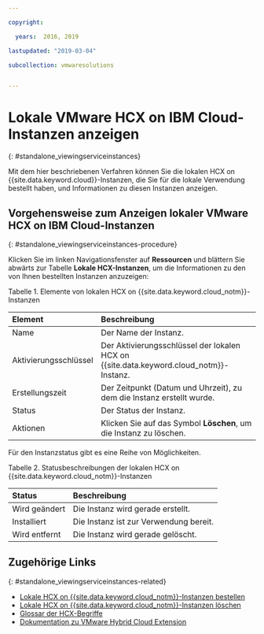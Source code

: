 ```yaml
---

copyright:

  years:  2016, 2019

lastupdated: "2019-03-04"

subcollection: vmwaresolutions


---
```


# Lokale VMware HCX on IBM Cloud-Instanzen anzeigen
{: #standalone_viewingserviceinstances}

Mit dem hier beschriebenen Verfahren können Sie die lokalen HCX on {{site.data.keyword.cloud}}-Instanzen, die Sie für die lokale Verwendung bestellt haben, und Informationen zu diesen Instanzen anzeigen.

## Vorgehensweise zum Anzeigen lokaler VMware HCX on IBM Cloud-Instanzen
{: #standalone_viewingserviceinstances-procedure}

Klicken Sie im linken Navigationsfenster auf **Ressourcen** und blättern Sie abwärts zur Tabelle **Lokale HCX-Instanzen**, um die Informationen zu den von Ihnen bestellten Instanzen anzuzeigen:

Tabelle 1. Elemente von lokalen HCX on {{site.data.keyword.cloud_notm}}-Instanzen

| Element        | Beschreibung       |  
|:------------- |:------------- |
| Name | Der Name der Instanz. |
| Aktivierungsschlüssel | Der Aktivierungsschlüssel der lokalen HCX on {{site.data.keyword.cloud_notm}}-Instanz. |  
| Erstellungszeit | Der Zeitpunkt (Datum und Uhrzeit), zu dem die Instanz erstellt wurde. |
| Status | Der Status der Instanz. |  
| Aktionen | Klicken Sie auf das Symbol **Löschen**, um die Instanz zu löschen. |

Für den Instanzstatus gibt es eine Reihe von Möglichkeiten.

Tabelle 2. Statusbeschreibungen der lokalen HCX on {{site.data.keyword.cloud_notm}}-Instanzen

| Status        | Beschreibung       |
|:------------- |:------------- |
| Wird geändert | Die Instanz wird gerade erstellt. |
| Installiert | Die Instanz ist zur Verwendung bereit. |
| Wird entfernt | Die Instanz wird gerade gelöscht. |

## Zugehörige Links
{: #standalone_viewingserviceinstances-related}

* [Lokale HCX on {{site.data.keyword.cloud_notm}}-Instanzen bestellen](/docs/services/vmwaresolutions/services?topic=vmware-solutions-standalone_orderingserviceinstances)
* [Lokale HCX on {{site.data.keyword.cloud_notm}}-Instanzen löschen](/docs/services/vmwaresolutions/services?topic=vmware-solutions-standalone_deletingserviceinstances)
* [Glossar der HCX-Begriffe](/docs/services/vmwaresolutions/services?topic=vmware-solutions-hcx_glossary)
* [Dokumentation zu VMware Hybrid Cloud Extension](https://cloud.vmware.com/vmware-hcx/resources)
